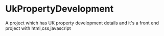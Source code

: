 # UkPropertyDevelopment
A project which has UK property development details and it's a front end project with html,css,javascript
